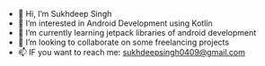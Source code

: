 - 👋 Hi, I’m Sukhdeep Singh 
- 👀 I’m interested in Android Development using Kotlin
- 🌱 I’m currently learning jetpack libraries of android development
- 💞️ I’m looking to collaborate on some freelancing projects
- 📫 IF you want to reach me: sukhdeepsingh0409@gmail.com

<!---
sukhdeep0409/sukhdeep0409 is a ✨ special ✨ repository because its `README.md` (this file) appears on your GitHub profile.
You can click the Preview link to take a look at your changes.
--->
